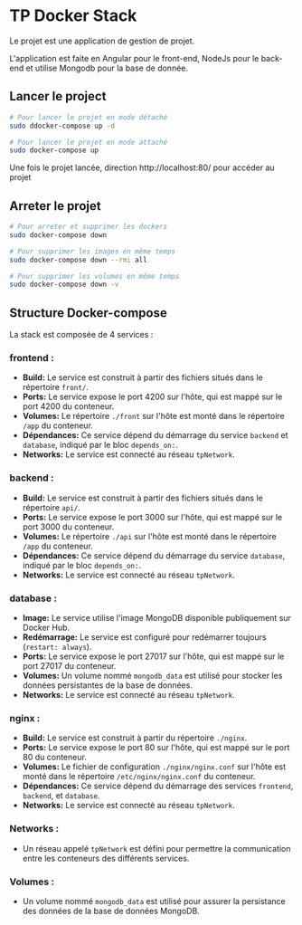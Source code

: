 # TP Docker Stack

Le projet est une application de gestion de projet. 

L'application est faite en Angular pour le front-end, NodeJs pour le back-end et utilise Mongodb pour la base de donnée.


## Lancer le project 
```bash
# Pour lancer le projet en mode détaché
sudo ddocker-compose up -d
```
```bash
# Pour lancer le projet en mode attaché
sudo docker-compose up
```

Une fois le projet lancée, direction http://localhost:80/ pour accéder au projet

## Arreter le projet
```bash
# Pour arreter et supprimer les dockers
sudo docker-compose down
```
```bash
# Pour supprimer les images en même temps 
sudo docker-compose down --rmi all
```
```bash
# Pour supprimer les volumes en même temps
sudo docker-compose down -v
```

## Structure Docker-compose

La stack est composée de 4 services :

### frontend :

- **Build:** Le service est construit à partir des fichiers situés dans le répertoire `front/`.
- **Ports:** Le service expose le port 4200 sur l'hôte, qui est mappé sur le port 4200 du conteneur.
- **Volumes:** Le répertoire `./front` sur l'hôte est monté dans le répertoire `/app` du conteneur.
- **Dépendances:** Ce service dépend du démarrage du service `backend` et `database`, indiqué par le bloc `depends_on:`.
- **Networks:** Le service est connecté au réseau `tpNetwork`.

### backend :

- **Build:** Le service est construit à partir des fichiers situés dans le répertoire `api/`.
- **Ports:** Le service expose le port 3000 sur l'hôte, qui est mappé sur le port 3000 du conteneur.
- **Volumes:** Le répertoire `./api` sur l'hôte est monté dans le répertoire `/app` du conteneur.
- **Dépendances:** Ce service dépend du démarrage du service `database`, indiqué par le bloc `depends_on:`.
- **Networks:** Le service est connecté au réseau `tpNetwork`.

### database :

- **Image:** Le service utilise l'image MongoDB disponible publiquement sur Docker Hub.
- **Redémarrage:** Le service est configuré pour redémarrer toujours (`restart: always`).
- **Ports:** Le service expose le port 27017 sur l'hôte, qui est mappé sur le port 27017 du conteneur.
- **Volumes:** Un volume nommé `mongodb_data` est utilisé pour stocker les données persistantes de la base de données.
- **Networks:** Le service est connecté au réseau `tpNetwork`.

### nginx :

- **Build:** Le service est construit à partir du répertoire `./nginx`.
- **Ports:** Le service expose le port 80 sur l'hôte, qui est mappé sur le port 80 du conteneur.
- **Volumes:** Le fichier de configuration `./nginx/nginx.conf` sur l'hôte est monté dans le répertoire `/etc/nginx/nginx.conf` du conteneur.
- **Dépendances:** Ce service dépend du démarrage des services `frontend`, `backend`, et `database`.
- **Networks:** Le service est connecté au réseau `tpNetwork`.

### Networks :

- Un réseau appelé `tpNetwork` est défini pour permettre la communication entre les conteneurs des différents services.

### Volumes :

- Un volume nommé `mongodb_data` est utilisé pour assurer la persistance des données de la base de données MongoDB.
